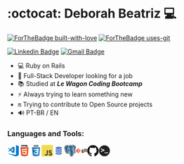 # :octocat: **Deborah Beatriz** 💻

[![ForTheBadge built-with-love](http://ForTheBadge.com/images/badges/built-with-love.svg)](https://github.com/deborahbpc/)
[![ForTheBadge uses-git](http://ForTheBadge.com/images/badges/uses-git.svg)](https://github.com/deborahbpc/)


[![Linkedin Badge](https://img.shields.io/badge/-Deborah-blue?style=flat-square&logo=Linkedin&logoColor=white)](https://www.linkedin.com/in/deborahbeatriz/) 
[![Gmail Badge](https://img.shields.io/badge/-deborah.bpc@gmail.com-c14438?style=flat-square&logo=Gmail&logoColor=white&link=mailto:deborah.bpc@gmail.com)](mailto:deborah.bpc@gmail.com)


- 💻 Ruby on Rails
- 👾 Full-Stack Developer looking for a job
- 📚 Studied at ***Le Wagon Coding Bootcamp***
- ⚡ Always trying to learn something new
- 🔛 Trying to contribute to Open Source projects
- 🔊 PT-BR / EN

### Languages and Tools:
<img align="left" alt="Visual Studio Code" width="26px" src="https://raw.githubusercontent.com/github/explore/80688e429a7d4ef2fca1e82350fe8e3517d3494d/topics/visual-studio-code/visual-studio-code.png" />

<img align="left" alt="HTML5" width="26px" src="https://raw.githubusercontent.com/github/explore/80688e429a7d4ef2fca1e82350fe8e3517d3494d/topics/html/html.png" />

<img align="left" alt="CSS3" width="26px" src="https://raw.githubusercontent.com/github/explore/80688e429a7d4ef2fca1e82350fe8e3517d3494d/topics/css/css.png" />

<img align="left" alt="JavaScript" width="26px" src="https://raw.githubusercontent.com/github/explore/80688e429a7d4ef2fca1e82350fe8e3517d3494d/topics/javascript/javascript.png" />

<img align="left" alt="SQL" width="26px" src="https://raw.githubusercontent.com/github/explore/80688e429a7d4ef2fca1e82350fe8e3517d3494d/topics/sql/sql.png" />

<img align="left" alt="PostgreSQL" width="26px" src="https://raw.githubusercontent.com/github/explore/80688e429a7d4ef2fca1e82350fe8e3517d3494d/topics/postgresql/postgresql.png" />

<img align="left" alt="Git" width="26px" src="https://raw.githubusercontent.com/github/explore/80688e429a7d4ef2fca1e82350fe8e3517d3494d/topics/git/git.png" />

<img align="left" alt="GitHub" width="26px" src="https://raw.githubusercontent.com/github/explore/78df643247d429f6cc873026c0622819ad797942/topics/github/github.png" />

<img align="left" alt="Terminal" width="26px" src="https://raw.githubusercontent.com/github/explore/80688e429a7d4ef2fca1e82350fe8e3517d3494d/topics/terminal/terminal.png" />



<!--
**deborahbpc/deborahbpc** is a ✨ _special_ ✨ repository because its `README.md` (this file) appears on your GitHub profile.

Here are some ideas to get you started:

- 🔭 I’m currently working on ...
- 🌱 I’m currently learning ...
- 👯 I’m looking to collaborate on ...
- 🤔 I’m looking for help with ...
- 💬 Ask me about ...
- 📫 How to reach me: ...
- 😄 Pronouns: ...
- ⚡ Fun fact: ...
-->
